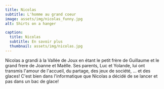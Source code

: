 ```yaml
---
title: Nicolas
subtitle: L'homme au grand coeur
image: assets/img/nicolas_funny.jpg
alt: Shirts on a hanger

caption:
  title: Nicolas
  subtitle: En savoir plus
  thumbnail: assets/img/nicolas.jpg
---
```


Nicolas a grandi à la Vallée de Joux en étant le petit frère de Guillaume et le grand frere de Joanne et Maëlle.
Ses parents, Luc et Yolande, lui ont transmis l'amour de l'accueil, du partage, des jeux de société, ... et des glaces!
C'est bien dans l'informatique que Nicolas a décidé de se lancer et pas dans un bac de glace! 
